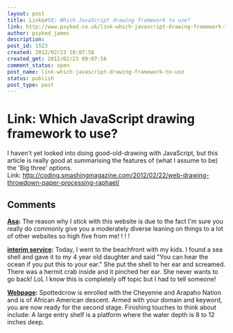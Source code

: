 ```yaml
---
layout: post
title: Link&#58; Which JavaScript drawing framework to use?
link: http://www.psyked.co.uk/link-which-javascript-drawing-framework-to-use/
author: psyked_james
description: 
post_id: 1523
created: 2012/02/23 10:07:58
created_gmt: 2012/02/23 09:07:58
comment_status: open
post_name: link-which-javascript-drawing-framework-to-use
status: publish
post_type: post
---
```


# Link: Which JavaScript drawing framework to use?

I haven't yet looked into doing good-old-drawing with JavaScript, but this article is really good at summarising the features of (what I assume to be) the 'Big three' options. Link: <http://coding.smashingmagazine.com/2012/02/22/web-drawing-throwdown-paper-processing-raphael/>

## Comments

**[Asa](#896 "2013-04-19 19:21:36"):** The reason why I stick with this website is due to the fact I'm sure you really do commonly give you a moderately diverse leaning on things to a lot of other websites so high five from me! ! ! !

**[interim service](#897 "2013-05-22 11:03:01"):** Today, I went to the beachfront with my kids. I found a sea shell and gave it to my 4 year old daughter and said "You can hear the ocean if you put this to your ear." She put the shell to her ear and screamed. There was a hermit crab inside and it pinched her ear. She never wants to go back! LoL I know this is completely off topic but I had to tell someone!

**[Webpage](#898 "2013-11-13 12:23:18"):** Spottedcrow is enrolled with the Cheyenne and Arapaho Nation and is of African American descent. Armed with your domain and keyword, you are now ready for the second stage. Finishing touches to think about include: A large entry shelf is a platform where the water depth is 8 to 12 inches deep.

